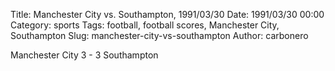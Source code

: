 Title: Manchester City vs. Southampton, 1991/03/30
Date: 1991/03/30 00:00
Category: sports
Tags: football, football scores, Manchester City, Southampton
Slug: manchester-city-vs-southampton
Author: carbonero


Manchester City 3 - 3 Southampton
